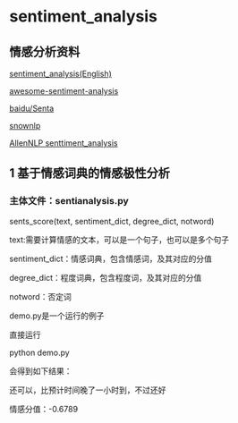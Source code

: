 # sentiment_analysis

## 情感分析资料

[sentiment_analysis(English)](https://github.com/sebastianruder/NLP-progress/blob/master/english/sentiment_analysis.md)

[awesome-sentiment-analysis](https://github.com/xiamx/awesome-sentiment-analysis)

[baidu/Senta](https://github.com/baidu/Senta)

[snownlp](https://github.com/isnowfy/snownlp)

[AllenNLP senttiment_analysis](https://mp.weixin.qq.com/s?__biz=MzA3MzI4MjgzMw==&mid=2650750932&idx=3&sn=30b8412c4d612f52ae5f0c42ae001b07&chksm=871afbaab06d72bc110e2c73eb70b56d5b56acf98faa4bd5f94f5c8cfc91c4e894e5b9c16597&scene=21#wechat_redirect)

## 1 基于情感词典的情感极性分析

### 主体文件：sentianalysis.py

sents_score(text, sentiment_dict, degree_dict, notword)

text:需要计算情感的文本，可以是一个句子，也可以是多个句子

sentiment_dict：情感词典，包含情感词，及其对应的分值

degree_dict：程度词典，包含程度词，及其对应的分值

notword：否定词

demo.py是一个运行的例子

直接运行

python demo.py

会得到如下结果：

还可以，比预计时间晚了一小时到，不过还好

情感分值：-0.6789
